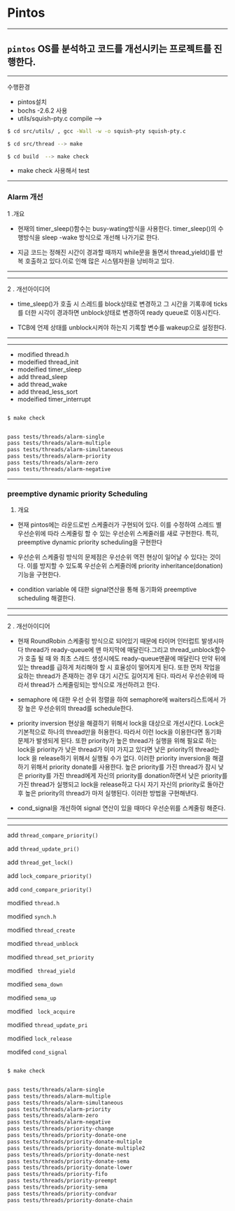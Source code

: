 ﻿# Pintos-----------## `pintos` OS를 분석하고 코드를 개선시키는 프로젝트를 진행한다.---------------수행환경* pintos설치*  bochs -2.6.2 사용* utils/squish-pty.c compile -->```bash   $ cd src/utils/ , gcc -Wall -w -o squish-pty squish-pty.c ```  ```bash$ cd src/thread --> make$ cd build  --> make check```* make check 사용해서 test --------------###  Alarm 개선1 .개요 * 현재의 timer_sleep()함수는 busy-wating방식을 사용한다. timer_sleep()의 수행방식을 sleep -wake 방식으로 개선해 나가기로 한다.* 지금 코드는 정해진 시간이 경과할 때까지 while문을 돌면서 thread_yield()를 반복 호출하고 있다.이로 인해 많은 시스템자원을 낭비하고 있다.-------------------------2 . 개선아이디어* time_sleep()가 호출 시 스레드를 block상태로 변경하고 그 시간을 기록후에 ticks를 더한 시각이 경과하면 unblock상태로 변경하여 ready queue로  이동시킨다.* TCB에 언제 상태를 unblock시켜야 하는지 기록할 변수를 wakeup으로 설정한다.  ----------------------------------------------------* modified thread.h* modeified thread_init* modeified timer_sleep* add thread_sleep* add thread_wake* add thread_less_sort* modeified timer_interrupt```bash$ make check `````` bashpass tests/threads/alarm-singlepass tests/threads/alarm-multiplepass tests/threads/alarm-simultaneouspass tests/threads/alarm-prioritypass tests/threads/alarm-zeropass tests/threads/alarm-negative```--------### preemptive dynamic priority Scheduling1. 개요 * 현재 pintos에는 라운드로빈 스케줄러가 구현되어 있다. 이를 수정하여 스레드 별우선순위에 따라 스케줄링 할 수 있는 우선순위 스케줄러를 새로 구현한다. 특히, preemptivedynamic priority scheduling을 구현한다* 우선순위 스케줄링 방식의 문제점은 우선순위 역전 현상이 일어날 수 있다는 것이다. 이를 방지할 수 있도록 우선순위 스케줄러에 priority inheritance(donation) 기능을 구현한다.* condition variable 에 대한 signal연산을 통해 동기화와  preemptive scheduling 해결한다.------------------------------2 . 개선아이디어 *  현재 RoundRobin 스케줄링 방식으로 되어있기 때문에 타이머 인터럽트 발생시마다 thread가 ready-queue에 맨 마지막에 매달린다.그리고 thread_unblock함수가 호출 될 때 와 최초 스레드 생성시에도 ready-queue맨끝에 매달린다 만약 뒤에 있는 thread를 급하게 처리해야 할 시 효율성이 떨어지게 된다. 또한 먼저 작업을 요하는 thread가 존재하는 경우 대기 시간도 길어지게 된다. 따라서 우선순위에 따라서 thread가 스케줄링되는 방식으로 개선하려고 한다. * semaphore 에 대한 우선 순위 정렬을 하여 semaphore에 waiters리스트에서 가장 높은 우선순위의 thread를 schedule한다.  * priority inversion 현상을 해결하기 위해서 lock을 대상으로 개선시킨다. Lock은 기본적으로 하나의 thread만을 허용한다. 따라서 이런 lock을 이용한다면 동기화 문제가 발생되게 된다. 또한 priority가 높은 thread가 실행을 위해 필요로 하는 lock을 priority가 낮은 thread가 이미 가지고 있다면 낮은 priority의 thread는 lock 을 release하기 위해서 실행될 수가 없다. 이러한 priority inversion을 해결하기 위해서 priority donate를 사용한다. 높은 priority를 가진 thread가 잠시 낮은 priority를 가진 thread에게 자신의 priority를 donation하면서 낮은 priority를 가진 thread가 실행되고 lock을 release하고 다시 자기 자신의 priority로 돌아간 후 높은 priority의 thread가 마저 실행된다. 이러한 방법을 구현해낸다.   * cond_signal을 개선하여 signal 연산이 있을 때마다 우선순위를 스케줄링 해준다. ------------------------------add `thread_compare_priority()`add `thread_update_pri()`add `thread_get_lock()`add `lock_compare_priority()`add `cond_compare_priority()`modified `thread.h`modified `synch.h`modified `thread_create`modified `thread_unblock`modified `thread_set_priority`modified ` thread_yield`modified `sema_down`modified `sema_up`modified ` lock_acquire`modified `thread_update_pri`modified `lock_release`modifed `cond_signal````bash$ make check`````` bashpass tests/threads/alarm-singlepass tests/threads/alarm-multiplepass tests/threads/alarm-simultaneouspass tests/threads/alarm-prioritypass tests/threads/alarm-zeropass tests/threads/alarm-negativepass tests/threads/priority-changepass tests/threads/priority-donate-onepass tests/threads/priority-donate-multiplepass tests/threads/priority-donate-multiple2pass tests/threads/priority-donate-nestpass tests/threads/priority-donate-semapass tests/threads/priority-donate-lowerpass tests/threads/priority-fifopass tests/threads/priority-preemptpass tests/threads/priority-semapass tests/threads/priority-condvarpass tests/threads/priority-donate-chain```